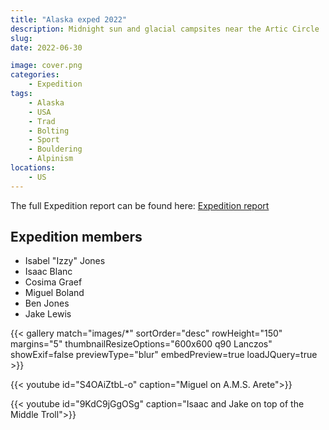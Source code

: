```yaml
---
title: "Alaska exped 2022"
description: Midnight sun and glacial campsites near the Artic Circle
slug: 
date: 2022-06-30

image: cover.png
categories:
    - Expedition
tags:
    - Alaska
    - USA
    - Trad
    - Bolting
    - Sport
    - Bouldering
    - Alpinism
locations:
    - US
---
```


The full Expedition report can be found here:
[Expedition report](/documents/alaska2022.pdf)

## Expedition members
- Isabel "Izzy" Jones
- Isaac Blanc
- Cosima Graef
- Miguel Boland
- Ben Jones
- Jake Lewis

{{< gallery match="images/*" sortOrder="desc" rowHeight="150" margins="5" thumbnailResizeOptions="600x600 q90 Lanczos" showExif=false previewType="blur" embedPreview=true loadJQuery=true >}}

{{< youtube id="S4OAiZtbL-o" caption="Miguel on A.M.S. Arete">}}

{{< youtube id="9KdC9jGgOSg" caption="Isaac and Jake on top of the Middle Troll">}}